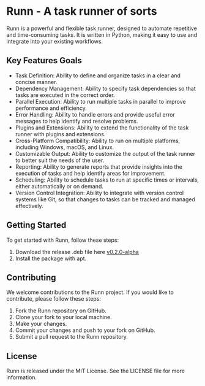 # Runn - A task runner of sorts

Runn is a powerful and flexible task runner, designed to automate repetitive and time-consuming tasks. It is written in Python, making it easy to use and integrate into your existing workflows.

## Key Features Goals
- Task Definition: Ability to define and organize tasks in a clear and concise manner.
- Dependency Management: Ability to specify task dependencies so that tasks are executed in the correct order.
- Parallel Execution: Ability to run multiple tasks in parallel to improve performance and efficiency.
- Error Handling: Ability to handle errors and provide useful error messages to help identify and resolve problems.
- Plugins and Extensions: Ability to extend the functionality of the task runner with plugins and extensions.
- Cross-Platform Compatibility: Ability to run on multiple platforms, including Windows, macOS, and Linux.
- Customizable Output: Ability to customize the output of the task runner to better suit the needs of the user.
- Reporting: Ability to generate reports that provide insights into the execution of tasks and help identify areas for improvement.
- Scheduling: Ability to schedule tasks to run at specific times or intervals, either automatically or on demand.
- Version Control Integration: Ability to integrate with version control systems like Git, so that changes to tasks can be tracked and managed effectively.

## Getting Started
To get started with Runn, follow these steps:
1. Download the release .deb file here [v0.2.0-alpha](https://github.com/munabedan/Runn/releases/tag/v0.2.0-alpha)
2. Install the package with apt.


## Contributing
We welcome contributions to the Runn project. If you would like to contribute, please follow these steps:
1. Fork the Runn repository on GitHub.
2. Clone your fork to your local machine.
3. Make your changes.
4. Commit your changes and push to your fork on GitHub.
5. Submit a pull request to the Runn repository.

## License
Runn is released under the MIT License. See the LICENSE file for more information.
